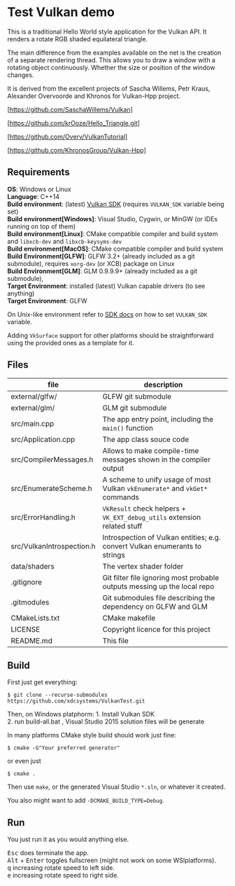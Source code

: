 Test Vulkan demo
=========================

This is a traditional Hello World style application for the Vulkan API.
It renders a rotate RGB shaded equilateral triangle.

The main difference from the examples available on the net is the creation of a separate rendering thread.
This allows you to draw a window with a rotating object continuously. Whether the size or position of the window changes.

It is derived from the excellent projects of Sascha Willems, Petr Kraus,
Alexander Overvoorde and Khronos for Vulkan-Hpp project.

[https://github.com/SaschaWillems/Vulkan]

[https://github.com/krOoze/Hello_Triangle.git]

[https://github.com/Overv/VulkanTutorial]

[https://github.com/KhronosGroup/Vulkan-Hpp]


Requirements
----------------------------

**OS**: Windows or Linux  
**Language**: C++14  
**Build environment**: (latest) [Vulkan SDK](https://vulkan.lunarg.com/sdk/home) (requires `VULKAN_SDK` variable being set)  
**Build environment[Windows]**: Visual Studio, Cygwin, or MinGW (or IDEs running on top of them)  
**Build environment[Linux]**: CMake compatible compiler and build system and `libxcb-dev` and `libxcb-keysyms-dev`  
**Build environment[MacOS]**: CMake compatible compiler and build system  
**Build Environment[GLFW]**: GLFW 3.2+ (already included as a git submodule), requires `xorg-dev` (or XCB) package on Linux  
**Build Environment[GLM]**: GLM 0.9.9.9+ (already included as a git submodule),  
**Target Environment**: installed (latest) Vulkan capable drivers (to see anything)  
**Target Environment**: GLFW

On Unix-like environment refer to
[SDK docs](https://vulkan.lunarg.com/doc/sdk/latest/linux/getting_started.html)
on how to set `VULKAN_SDK` variable.

Adding `VkSurface` support for other platforms should be straightforward using
the provided ones as a template for it.

Files
----------------------------------

| file | description |
|---|---|
| external/glfw/ | GLFW git submodule |
| external/glm/ | GLM git submodule |
| src/main.cpp | The app entry point, including the `main()` function |
| src/Application.cpp | The app class souce code |
| src/CompilerMessages.h | Allows to make compile-time messages shown in the compiler output |
| src/EnumerateScheme.h | A scheme to unify usage of most Vulkan `vkEnumerate*` and `vkGet*` commands |
| src/ErrorHandling.h | `VkResult` check helpers + `VK_EXT_debug_utils` extension related stuff |
| src/VulkanIntrospection.h | Introspection of Vulkan entities; e.g. convert Vulkan enumerants to strings |
| data/shaders | The vertex shader folder |
| .gitignore | Git filter file ignoring most probable outputs messing up the local repo |
| .gitmodules | Git submodules file describing the dependency on GLFW and GLM |
| CMakeLists.txt | CMake makefile |
| LICENSE | Copyright licence for this project |
| README.md | This file |

Build
----------------------------------------------
First just get everything:

    $ git clone --recurse-submodules https://github.com/xdcsystems/VulkanTest.git

Then, on Windows platphorm:
    1. Install Vulkan SDK  
    2. run build-all.bat , Visual Studio 2015 solution files will be generate  

In many platforms CMake style build should work just fine:

    $ cmake -G"Your preferred generator"

or even just

    $ cmake .

Then use `make`, or the generated Visual Studio `*.sln`, or whatever it created.

You also might want to add `-DCMAKE_BUILD_TYPE=Debug`.

Run
------------------------

You just run it as you would anything else.

<kbd>Esc</kbd> does terminate the app.  
<kbd>Alt</kbd> + <kbd>Enter</kbd> toggles fullscreen (might not work on some WSIplatforms).  
<kbd>q</kbd> increasing rotate speed to left side.  
<kbd>e</kbd> increasing rotate speed to right side.  

